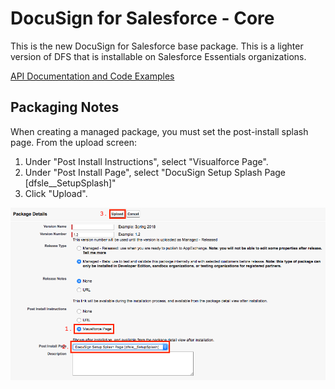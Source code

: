 # DocuSign for Salesforce - Core

This is the new DocuSign for Salesforce base package. This is a lighter version of DFS that is installable on Salesforce Essentials organizations.

[API Documentation and Code Examples](https://developers.docusign.com/salesforce/)

## Packaging Notes

When creating a managed package, you must set the post-install splash page. From the upload screen:

1. Under "Post Install Instructions", select "Visualforce Page".
1. Under "Post Install Page", select "DocuSign Setup Splash Page [dfsle__SetupSplash]"
1. Click "Upload".

![Package Upload](./img/package_upload.png)
